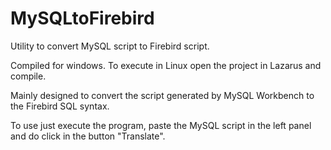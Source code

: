 # MySQLtoFirebird
Utility to convert MySQL script to Firebird script.

Compiled for windows. To execute in Linux open the project in Lazarus and compile.

Mainly designed to convert the script generated by MySQL Workbench to the Firebird SQL syntax.

To use just execute the program, paste the MySQL script in the left panel and do click in the button "Translate".